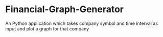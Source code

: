 # Financial-Graph-Generator
An Python application which takes company symbol and time interval as input and plot a graph for that company
